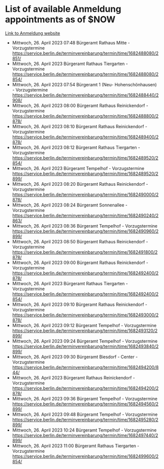 # List of available Anmeldung appointments as of $NOW
[Link to Anmeldung website](https://service.berlin.de/terminvereinbarung/termin/tag.php?termin=1&anliegen[]=120686&dienstleisterlist=122210,122217,327316,122219,327312,122227,327314,122231,327346,122243,327348,122254,122252,329742,122260,329745,122262,329748,122271,327278,122273,327274,122277,327276,330436,122280,327294,122282,327290,122284,327292,122291,327270,122285,327266,122286,327264,122296,327268,150230,329760,122297,327286,122294,327284,122312,329763,122314,329775,122304,327330,122311,327334,122309,327332,317869,122281,327352,122279,329772,122283,122276,327324,122274,327326,122267,329766,122246,327318,122251,327320,122257,327322,122208,327298,122226,327300&herkunft=http%3A%2F%2Fservice.berlin.de%2Fdienstleistung%2F120686%2F)
- Mittwoch, 26. April 2023 07:48 Bürgeramt Rathaus Mitte - Vorzugstermine https://service.berlin.de/terminvereinbarung/termin/time/1682488080/2851/
- Mittwoch, 26. April 2023  Bürgeramt Rathaus Tiergarten - Vorzugstermine https://service.berlin.de/terminvereinbarung/termin/time/1682488080/2854/
- Mittwoch, 26. April 2023 07:54 Bürgeramt 1 (Neu- Hohenschönhausen) - Vorzugstermine https://service.berlin.de/terminvereinbarung/termin/time/1682488440/2908/
- Mittwoch, 26. April 2023 08:00 Bürgeramt Rathaus Reinickendorf - Vorzugstermine https://service.berlin.de/terminvereinbarung/termin/time/1682488800/2878/
- Mittwoch, 26. April 2023 08:10 Bürgeramt Rathaus Reinickendorf - Vorzugstermine https://service.berlin.de/terminvereinbarung/termin/time/1682489400/2878/
- Mittwoch, 26. April 2023 08:12 Bürgeramt Rathaus Tiergarten - Vorzugstermine https://service.berlin.de/terminvereinbarung/termin/time/1682489520/2854/
- Mittwoch, 26. April 2023  Bürgeramt Tempelhof - Vorzugstermine https://service.berlin.de/terminvereinbarung/termin/time/1682489520/2899/
- Mittwoch, 26. April 2023 08:20 Bürgeramt Rathaus Reinickendorf - Vorzugstermine https://service.berlin.de/terminvereinbarung/termin/time/1682490000/2878/
- Mittwoch, 26. April 2023 08:24 Bürgeramt Sonnenallee - Vorzugstermine https://service.berlin.de/terminvereinbarung/termin/time/1682490240/2863/
- Mittwoch, 26. April 2023 08:36 Bürgeramt Tempelhof - Vorzugstermine https://service.berlin.de/terminvereinbarung/termin/time/1682490960/2899/
- Mittwoch, 26. April 2023 08:50 Bürgeramt Rathaus Reinickendorf - Vorzugstermine https://service.berlin.de/terminvereinbarung/termin/time/1682491800/2878/
- Mittwoch, 26. April 2023 09:00 Bürgeramt Rathaus Reinickendorf - Vorzugstermine https://service.berlin.de/terminvereinbarung/termin/time/1682492400/2878/
- Mittwoch, 26. April 2023  Bürgeramt Rathaus Tiergarten - Vorzugstermine https://service.berlin.de/terminvereinbarung/termin/time/1682492400/2854/
- Mittwoch, 26. April 2023 09:10 Bürgeramt Rathaus Reinickendorf - Vorzugstermine https://service.berlin.de/terminvereinbarung/termin/time/1682493000/2878/
- Mittwoch, 26. April 2023 09:12 Bürgeramt Tempelhof - Vorzugstermine https://service.berlin.de/terminvereinbarung/termin/time/1682493120/2899/
- Mittwoch, 26. April 2023 09:24 Bürgeramt Tempelhof - Vorzugstermine https://service.berlin.de/terminvereinbarung/termin/time/1682493840/2899/
- Mittwoch, 26. April 2023 09:30 Bürgeramt Biesdorf - Center - Vorzugstermine https://service.berlin.de/terminvereinbarung/termin/time/1682494200/844/
- Mittwoch, 26. April 2023  Bürgeramt Rathaus Reinickendorf - Vorzugstermine https://service.berlin.de/terminvereinbarung/termin/time/1682494200/2878/
- Mittwoch, 26. April 2023 09:36 Bürgeramt Tempelhof - Vorzugstermine https://service.berlin.de/terminvereinbarung/termin/time/1682494560/2899/
- Mittwoch, 26. April 2023 09:48 Bürgeramt Tempelhof - Vorzugstermine https://service.berlin.de/terminvereinbarung/termin/time/1682495280/2899/
- Mittwoch, 26. April 2023 10:24 Bürgeramt Tempelhof - Vorzugstermine https://service.berlin.de/terminvereinbarung/termin/time/1682497440/2899/
- Mittwoch, 26. April 2023 11:00 Bürgeramt Rathaus Tiergarten - Vorzugstermine https://service.berlin.de/terminvereinbarung/termin/time/1682499600/2854/
